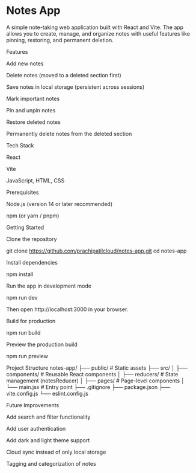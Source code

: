 # Notes App

A simple note-taking web application built with React and Vite.
The app allows you to create, manage, and organize notes with useful features like pinning, restoring, and permanent deletion.

Features

Add new notes

Delete notes (moved to a deleted section first)

Save notes in local storage (persistent across sessions)

Mark important notes

Pin and unpin notes

Restore deleted notes

Permanently delete notes from the deleted section

Tech Stack

React

Vite

JavaScript, HTML, CSS

Prerequisites

Node.js (version 14 or later recommended)

npm (or yarn / pnpm)

Getting Started

Clone the repository

git clone https://github.com/prachipatilcloud/notes-app.git
cd notes-app


Install dependencies

npm install


Run the app in development mode

npm run dev


Then open http://localhost:3000
 in your browser.

Build for production

npm run build


Preview the production build

npm run preview

Project Structure
notes-app/
├── public/          # Static assets
├── src/
│   ├── components/  # Reusable React components
│   ├── reducers/    # State management (notesReducer)
│   ├── pages/       # Page-level components
│   └── main.jsx     # Entry point
├── .gitignore
├── package.json
├── vite.config.js
└── eslint.config.js

Future Improvements

Add search and filter functionality

Add user authentication

Add dark and light theme support

Cloud sync instead of only local storage

Tagging and categorization of notes
